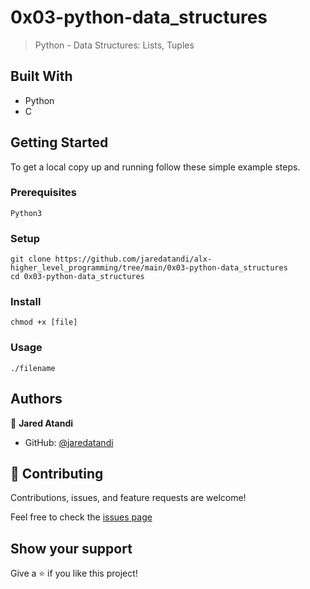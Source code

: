 # 0x03-python-data_structures 

> Python - Data Structures: Lists, Tuples 

## Built With

- Python 
- C 

## Getting Started

To get a local copy up and running follow these simple example steps.

### Prerequisites
`Python3`

### Setup
```
git clone https://github.com/jaredatandi/alx-higher_level_programming/tree/main/0x03-python-data_structures 
cd 0x03-python-data_structures 
```
### Install
`chmod +x [file]`

### Usage
`./filename`

## Authors

👤 **Jared Atandi**

- GitHub: [@jaredatandi](https://github.com/jaredatandi)

## 🤝 Contributing

Contributions, issues, and feature requests are welcome!

Feel free to check the [issues page](https://github.com/jaredatandi/alx-higher_level_programming/issues)

## Show your support

Give a ⭐️ if you like this project!

